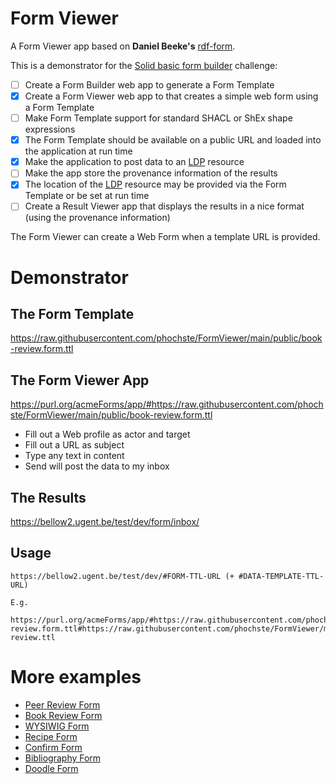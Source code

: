 # Form Viewer

A Form Viewer app based on **Daniel Beeke's** [rdf-form](https://github.com/danielbeeke/rdf-form).

This is a demonstrator for the [Solid basic form builder](https://github.com/SolidLabResearch/Challenges/issues/19) challenge:

- [ ] Create a Form Builder web app to generate a Form Template
- [x] Create a Form Viewer web app to that creates a simple web form using a Form Template
- [ ] Make Form Template support for standard SHACL or ShEx shape expressions
- [x] The Form Template should be available on a public URL and loaded into the 
  application at run time
- [x] Make the application to post data to an [LDP](https://www.w3.org/TR/ldp/) resource 
- [ ] Make the app store the provenance information of the results
- [x] The location of the [LDP](https://www.w3.org/TR/ldp/) resource may be provided via the Form Template or be set at run time
- [ ] Create a Result Viewer app that displays the results in a nice format (using the provenance information)

The Form Viewer can create a Web Form when a template URL is provided. 

# Demonstrator 

## The Form Template

https://raw.githubusercontent.com/phochste/FormViewer/main/public/book-review.form.ttl

## The Form Viewer App

https://purl.org/acmeForms/app/#https://raw.githubusercontent.com/phochste/FormViewer/main/public/book-review.form.ttl

 - Fill out a Web profile as actor and target
 - Fill out a URL as subject
 - Type any text in content
 - Send will post the data to my inbox

## The Results

https://bellow2.ugent.be/test/dev/form/inbox/

## Usage

```
https://bellow2.ugent.be/test/dev/#FORM-TTL-URL (+ #DATA-TEMPLATE-TTL-URL)

E.g.

https://purl.org/acmeForms/app/#https://raw.githubusercontent.com/phochste/FormViewer/main/public/book-review.form.ttl#https://raw.githubusercontent.com/phochste/FormViewer/main/public/book-review.ttl
```

# More examples

- [Peer Review Form](https://purl.org/acmeForms/app/#https://hochstenbach.inrupt.net/public/dev/form/report.form.ttl#https://raw.githubusercontent.com/phochste/FormViewer/main/public/artifact1.ttl)
- [Book Review Form](https://purl.org/acmeForms/app/#https://purl.org/acmeForms/book-review.form.ttl)
- [WYSIWIG Form](https://purl.org/acmeForms/app/#https://purl.org/acmeForms/wysiwyg.form.ttl)
- [Recipe Form](https://purl.org/acmeForms/app/#https://purl.org/acmeForms/recipe.form.ttl)
- [Confirm Form](https://purl.org/acmeForms/app/#https://raw.githubusercontent.com/phochste/FormViewer/main/public/confirm.form.ttl)
- [Bibliography Form](https://purl.org/acmeForms/app/#https://purl.org/acmeForms/journalArticle.form.ttl)
- [Doodle Form](https://purl.org/acmeForms/app/#https://purl.org/acmeForms/doodle.form.ttl#https://bellow2.ugent.be/test/dev/form/doodle.ttl)